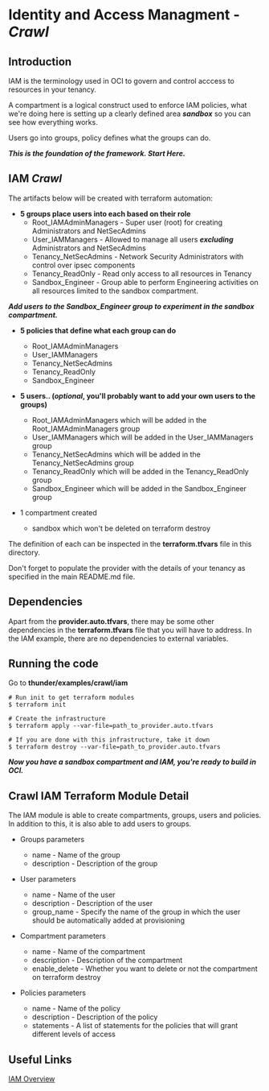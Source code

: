 # Identity and Access Managment - __*Crawl*__ 

## Introduction
IAM is the terminology used in OCI to govern and control acccess to resources in your tenancy.

A compartment is a logical construct used to enforce IAM policies, what we're doing here is setting up a clearly defined area __*sandbox*__ so you can see how everything works.

Users go into groups, policy defines what the groups can do.

__*This is the foundation of the framework. Start Here.*__

## IAM __*Crawl*__

The artifacts below will be created with terraform automation:
 
* **5 groups place users into each based on their role** 
    * Root_IAMAdminManagers - Super user (root) for creating Administrators and NetSecAdmins
    * User_IAMManagers - Allowed to manage all users __*excluding*__ Administrators and NetSecAdmins
    * Tenancy_NetSecAdmins - Network Security Administrators with control over ipsec components
    * Tenancy_ReadOnly - Read only access to all resources in Tenancy
    * Sandbox_Engineer - Group able to perform Engineering activities on all resources limited to the sandbox compartment. 
  
__*Add users to the Sandbox_Engineer group to experiment in the sandbox compartment.*__

* **5 policies that define what each group can do**
    * Root_IAMAdminManagers
    * User_IAMManagers
    * Tenancy_NetSecAdmins
    * Tenancy_ReadOnly
    * Sandbox_Engineer

* **5 users.. (__*optional*__, you'll probably want to add your own users to the groups)**
    * Root\_IAMAdminManagers which will be added in the Root\_IAMAdminManagers group
    * User\_IAMManagers which will be added in the User\_IAMManagers group
    * Tenancy\_NetSecAdmins which will be added in the Tenancy\_NetSecAdmins group
    * Tenancy\_ReadOnly which will be added in the Tenancy\_ReadOnly group
    * Sandbox\_Engineer which will be added in the Sandbox\_Engineer group

* 1 compartment created
    * sandbox which won't be deleted on terraform destroy

The definition of each can be inspected in the **terraform.tfvars** file in this directory.

Don't forget to populate the provider with the details of your tenancy as specified in the main README.md file.

## Dependencies
Apart from the **provider.auto.tfvars**, there may be some other dependencies in the **terraform.tfvars** file that you will have to address.
In the IAM example, there are no dependencies to external variables.

## Running the code

Go to **thunder/examples/crawl/iam**
```
# Run init to get terraform modules
$ terraform init

# Create the infrastructure
$ terraform apply --var-file=path_to_provider.auto.tfvars

# If you are done with this infrastructure, take it down
$ terraform destroy --var-file=path_to_provider.auto.tfvars
```

__*Now you have a sandbox compartment and IAM, you're ready to build in OCI.*__

## Crawl IAM Terraform Module Detail

The IAM module is able to create compartments, groups, users and policies. In addition to this, it is also able to add users to groups.

* Groups parameters
    * name - Name of the group
    * description - Description of the group

* User parameters
    * name - Name of the user
    * description - Description of the user
    * group_name - Specify the name of the group in which the user should be automatically added at provisioning

* Compartment parameters
    * name - Name of the compartment
    * description - Description of the compartment
    * enable_delete - Whether you want to delete or not the compartment on terraform destroy

* Policies parameters
    * name - Name of the policy
    * description - Description of the policy
    * statements - A list of statements for the policies that will grant different levels of access


## Useful Links
[IAM Overview](https://docs.cloud.oracle.com/iaas/Content/Identity/Concepts/overview.htm)